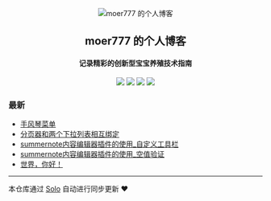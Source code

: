 <p align="center"><img alt="moer777 的个人博客" src="https://static.b3log.org/images/brand/solo-32.png"></p><h2 align="center">
moer777 的个人博客
</h2>

<h4 align="center">记录精彩的创新型宝宝养殖技术指南</h4>
<p align="center"><a title="moer777 的个人博客" target="_blank" href="https://github.com/moer777/solo-blog"><img src="https://img.shields.io/github/last-commit/moer777/solo-blog.svg?style=flat-square&color=FF9900"></a>
<a title="GitHub repo size in bytes" target="_blank" href="https://github.com/moer777/solo-blog"><img src="https://img.shields.io/github/repo-size/moer777/solo-blog.svg?style=flat-square"></a>
<a title="Solo Version" target="_blank" href="https://github.com/b3log/solo/releases"><img src="https://img.shields.io/badge/solo-3.6.5-f1e05a.svg?style=flat-square&color=blueviolet"></a>
<a title="Hits" target="_blank" href="https://github.com/b3log/hits"><img src="https://hits.b3log.org/moer777/solo-blog.svg"></a></p>

### 最新

* [手风琴菜单](http://moer.hackful.cn/articles/2019/10/28/1572250112359.html)
* [分页器和两个下拉列表相互绑定](http://moer.hackful.cn/articles/2019/10/28/1572233477916.html)
* [summernote内容编辑器插件的使用_自定义工具栏](http://moer.hackful.cn/articles/2019/10/24/1571907029676.html)
* [summernote内容编辑器插件的使用_空值验证](http://moer.hackful.cn/articles/2019/10/24/1571903892177.html)
* [世界，你好！](http://moer.hackful.cn/hello-solo)



---

本仓库通过 [Solo](https://github.com/b3log/solo) 自动进行同步更新 ❤️ 